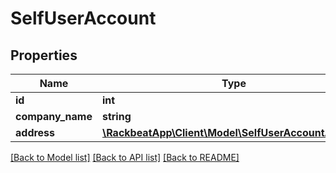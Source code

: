 # SelfUserAccount

## Properties
Name | Type | Description | Notes
------------ | ------------- | ------------- | -------------
**id** | **int** |  | [optional] 
**company_name** | **string** |  | [optional] 
**address** | [**\RackbeatApp\Client\Model\SelfUserAccountAddress**](SelfUserAccountAddress.md) |  | [optional] 

[[Back to Model list]](../README.md#documentation-for-models) [[Back to API list]](../README.md#documentation-for-api-endpoints) [[Back to README]](../README.md)


